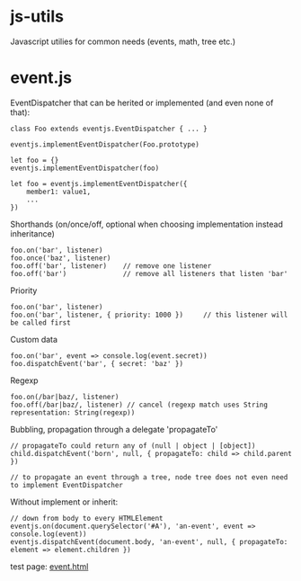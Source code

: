 # js-utils
Javascript utilies for common needs (events, math, tree etc.)

# event.js
EventDispatcher that can be herited or implemented (and even none of that):
	
	class Foo extends eventjs.EventDispatcher { ... }
	 
	eventjs.implementEventDispatcher(Foo.prototype)

	let foo = {}
	eventjs.implementEventDispatcher(foo)
	 
	let foo = eventjs.implementEventDispatcher({
		member1: value1,
		...
	})

Shorthands (on/once/off, optional when choosing implementation instead inheritance) 

	foo.on('bar', listener)
	foo.once('baz', listener)
	foo.off('bar', listener)    // remove one listener
	foo.off('bar')              // remove all listeners that listen 'bar'

Priority

	foo.on('bar', listener)
	foo.on('bar', listener, { priority: 1000 })     // this listener will be called first

Custom data
	
	foo.on('bar', event => console.log(event.secret))
	foo.dispatchEvent('bar', { secret: 'baz' })

Regexp

	foo.on(/bar|baz/, listener)
	foo.off(/bar|baz/, listener) // cancel (regexp match uses String representation: String(regexp))

Bubbling, propagation through a delegate 'propagateTo'
	
	// propagateTo could return any of (null | object | [object])
	child.dispatchEvent('born', null, { propagateTo: child => child.parent })

	// to propagate an event through a tree, node tree does not even need to implement EventDispatcher

Without implement or inherit:
	
	// down from body to every HTMLElement
	eventjs.on(document.querySelector('#A'), 'an-event', event => console.log(event))
	eventjs.dispatchEvent(document.body, 'an-event', null, { propagateTo: element => element.children })

test page: [event.html](http://htmlpreview.github.io/?https://github.com/jniac/js-utils/blob/master/test/event.html)  
